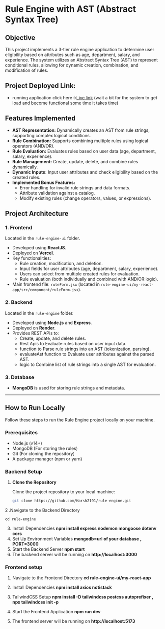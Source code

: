 # Rule Engine with AST (Abstract Syntax Tree)

## Objective
This project implements a 3-tier rule engine application to determine user eligibility based on attributes such as age, department, salary, and experience. The system utilizes an Abstract Syntax Tree (AST) to represent conditional rules, allowing for dynamic creation, combination, and modification of rules.

## Project Deployed Link:
- running application click here->[Live link](https://rule-engine-frontend-fawn.vercel.app/)
(wait a bit for the system to get load and become functional some time it takes time)

## Features Implemented
- **AST Representation:** Dynamically creates an AST from rule strings, supporting complex logical conditions.
- **Rule Combination:** Supports combining multiple rules using logical operators (AND/OR).
- **Rule Evaluation:** Evaluates rules based on user data (age, department, salary, experience).
- **Rule Management:** Create, update, delete, and combine rules dynamically.
- **Dynamic Inputs:** Input user attributes and check eligibility based on the created rules.
- **Implemented Bonus Features:**
  - Error handling for invalid rule strings and data formats.
  - Attribute validation against a catalog.
  - Modify existing rules (change operators, values, or expressions).

## Project Architecture

### 1. **Frontend**
Located in the `rule-engine-ui` folder.
- Developed using **ReactJS**.
- Deployed on **Vercel**.
- Key functionalities:
  - Rule creation, modification, and deletion.
  - Input fields for user attributes (age, department, salary, experience).
  - Users can select from multiple created rules for evaluation.
  - Rule evaluation (both individually and combined with AND/OR logic).
- Main frontend file: `ruleForm.jsx` (located in `rule-engine-ui/my-react-app/src/component/ruleForm.jsx`).

### 2. **Backend**
Located in the `rule-engine` folder.
- Developed using **Node.js** and **Express**.
- Deployed on **Render**.
- Provides REST APIs to:
  - Create, update, and delete rules.
  -  Rest Apis to Evaluate rules based on user input data.
  -  function to Parse rule strings into an AST (tokenization, parsing).
  -  evaluateAst function to Evaluate user attributes against the parsed AST.
  -  logic to Combine list of  rule strings into a single AST for evaluation.

### 3. **Database**
- **MongoDB** is used for storing rule strings and metadata.

---

## How to Run Locally

Follow these steps to run the Rule Engine project locally on your machine.

### Prerequisites

- Node.js (v14+)
- MongoDB (For storing the rules)
- Git (For cloning the repository)
- A package manager (npm or yarn)

### Backend Setup

1. **Clone the Repository**

   Clone the project repository to your local machine:

   ```bash
   git clone https://github.com/Harsh2191/rule-engine.git
2 .Navigate to the Backend Directory

    cd rule-engine
3. Install Dependencies
   **npm install express nodemon mongoose dotenv cors**
4. Set Up Environment Variables
   **mongodb=url of your database**
    **,  PORT=3000**
5. Start the Backend Server
   **npm start**
6. The backend server will be running on **http://localhost:3000**
### Frontend setup
1. Navigate to the Frontend Directory
   **cd rule-engine-ui/my-react-app**

2. Install Dependencies
   **npm install axios notistack**
3. TailwindCSS Setup
   **npm install -D tailwindcss postcss autoprefixer**
   **,  npx tailwindcss init -p**
4. Start the Frontend Application
    **npm run dev**
5.  The frontend server will be running on **http://localhost:5173**

